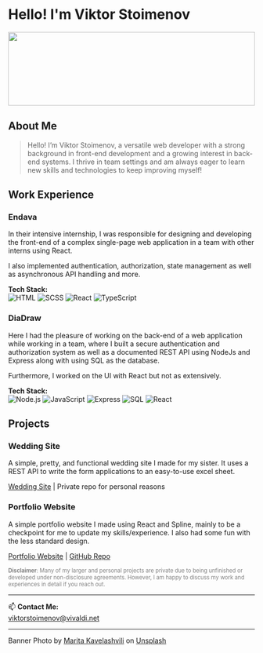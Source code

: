 # Hello! I'm Viktor Stoimenov


<img src="https://images.unsplash.com/photo-1542273917363-3b1817f69a2d?q=80&w=1774&auto=format&fit=crop&ixlib=rb-4.0.3&ixid=M3wxMjA3fDB8MHxwaG90by1wYWdlfHx8fGVufDB8fHx8fA%3D%3D" style="width: 100%; height: 150px; object-fit: cover;">

## About Me  
>Hello! I’m Viktor Stoimenov, a versatile web developer with a strong background in front-end development and a growing interest in back-end systems. I thrive in team settings and am always eager to learn new skills and technologies to keep improving myself!

## Work Experience

### Endava
In their intensive internship, I was responsible for designing and developing the front-end of a complex single-page web application in a team with other interns using React.

I also implemented authentication, authorization, state management as well as asynchronous API handling and more.

**Tech Stack:**  
![HTML](https://img.shields.io/badge/HTML-E34F26?style=for-the-badge&logo=html5&logoColor=white)
![SCSS](https://img.shields.io/badge/SCSS-CC6699?style=for-the-badge&logo=sass&logoColor=white)
![React](https://img.shields.io/badge/React-61DAFB?style=for-the-badge&logo=react&logoColor=white)
![TypeScript](https://img.shields.io/badge/TypeScript-007ACC?style=for-the-badge&logo=typescript&logoColor=white)

### DiaDraw
Here I had the pleasure of working on the back-end of a web application while working in a team, where I built a secure authentication and authorization system as well as a documented REST API using NodeJs and Express along with using SQL as the database.

Furthermore, I worked on the UI with React but not as extensively.

**Tech Stack:**  
![Node.js](https://img.shields.io/badge/Node.js-339933?style=for-the-badge&logo=nodedotjs&logoColor=white)
![JavaScript](https://img.shields.io/badge/JavaScript-F7DF1E?style=for-the-badge&logo=javascript&logoColor=black)
![Express](https://img.shields.io/badge/Express-000000?style=for-the-badge&logo=express&logoColor=white)
![SQL](https://img.shields.io/badge/SQL-4479A1?style=for-the-badge&logo=postgresql&logoColor=white)
![React](https://img.shields.io/badge/React-61DAFB?style=for-the-badge&logo=react&logoColor=white)

## Projects

### Wedding Site
A simple, pretty, and functional wedding site I made for my sister. It uses a REST API to write the form applications to an easy-to-use excel sheet.

[Wedding Site](http://wedding.viktorworks.com) | Private repo for personal reasons

### Portfolio Website
A simple portfolio website I made using React and Spline, mainly to be a checkpoint for me to update my skills/experience. I also had some fun with the less standard design.

[Portfolio Website](https://viktorworks.com) | [GitHub Repo](https://github.com/dotViktor/grainy-portfolio)

<p style="font-size: 0.8em; color: gray;">
<b>Disclaimer</b>: Many of my larger and personal projects are private due to being unfinished or developed under non-disclosure agreements. However, I am happy to discuss my work and experiences in detail if you reach out.
</p>

---
📫 **Contact Me:**  
viktorstoimenov@vivaldi.net

---
Banner Photo by <a href="https://unsplash.com/@maritaextrabold?utm_content=creditCopyText&utm_medium=referral&utm_source=unsplash">Marita Kavelashvili</a> on <a href="https://unsplash.com/photos/aerial-photo-of-green-trees-ugnrXk1129g?utm_content=creditCopyText&utm_medium=referral&utm_source=unsplash">Unsplash</a>
  
